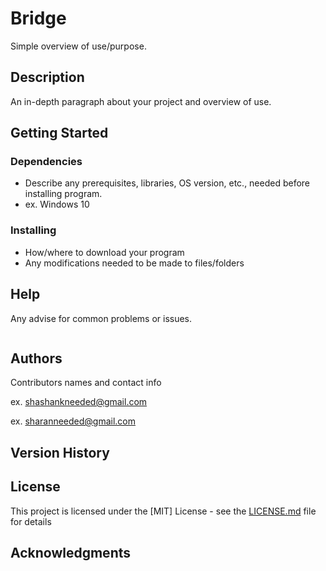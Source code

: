# Bridge

Simple overview of use/purpose.

## Description

An in-depth paragraph about your project and overview of use.

## Getting Started

### Dependencies

* Describe any prerequisites, libraries, OS version, etc., needed before installing program.
* ex. Windows 10

### Installing

* How/where to download your program
* Any modifications needed to be made to files/folders


## Help

Any advise for common problems or issues.
```

```

## Authors

Contributors names and contact info

ex. <shashankneeded@gmail.com>

ex. <sharanneeded@gmail.com>

## Version History


## License

This project is licensed under the [MIT] License - see the [LICENSE.md](LICENSE.md) file for details

## Acknowledgments

